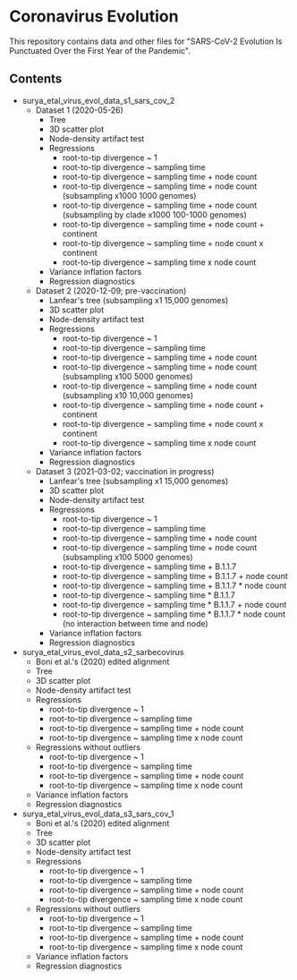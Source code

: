 # Coronavirus Evolution

This repository contains data and other files for "SARS-CoV-2 Evolution Is 
Punctuated Over the First Year of the Pandemic".

## Contents

- surya_etal_virus_evol_data_s1_sars_cov_2
    - Dataset 1 (2020-05-26)
        - Tree
        - 3D scatter plot
        - Node-density artifact test
        - Regressions
            - root-to-tip divergence ~ 1
            - root-to-tip divergence ~ sampling time
            - root-to-tip divergence ~ sampling time + node count
            - root-to-tip divergence ~ sampling time + node count
              (subsampling x1000 1000 genomes)
            - root-to-tip divergence ~ sampling time + node count
              (subsampling by clade x1000 100-1000 genomes)
            - root-to-tip divergence ~ sampling time + node count + continent
            - root-to-tip divergence ~ sampling time + node count x continent
            - root-to-tip divergence ~ sampling time x node count
        - Variance inflation factors
        - Regression diagnostics
    - Dataset 2 (2020-12-09; pre-vaccination)
        - Lanfear's tree (subsampling x1 15,000 genomes)
        - 3D scatter plot
        - Node-density artifact test
        - Regressions
            - root-to-tip divergence ~ 1
            - root-to-tip divergence ~ sampling time
            - root-to-tip divergence ~ sampling time + node count
            - root-to-tip divergence ~ sampling time + node count
              (subsampling x100 5000 genomes)
            - root-to-tip divergence ~ sampling time + node count
              (subsampling x10 10,000 genomes)
            - root-to-tip divergence ~ sampling time + node count + continent
            - root-to-tip divergence ~ sampling time + node count x continent
            - root-to-tip divergence ~ sampling time x node count
        - Variance inflation factors
        - Regression diagnostics
    - Dataset 3 (2021-03-02; vaccination in progress)
        - Lanfear's tree (subsampling x1 15,000 genomes)
        - 3D scatter plot
        - Node-density artifact test
        - Regressions
            - root-to-tip divergence ~ 1
            - root-to-tip divergence ~ sampling time
            - root-to-tip divergence ~ sampling time + node count
            - root-to-tip divergence ~ sampling time + node count
              (subsampling x100 5000 genomes)
            - root-to-tip divergence ~ sampling time + B.1.1.7
            - root-to-tip divergence ~ sampling time + B.1.1.7 + node count
            - root-to-tip divergence ~ sampling time + B.1.1.7 * node count
            - root-to-tip divergence ~ sampling time * B.1.1.7
            - root-to-tip divergence ~ sampling time * B.1.1.7 + node count
            - root-to-tip divergence ~ sampling time * B.1.1.7 * node count
              (no interaction between time and node)
        - Variance inflation factors
        - Regression diagnostics
- surya_etal_virus_evol_data_s2_sarbecovirus
    - Boni et al.'s (2020) edited alignment
    - Tree
    - 3D scatter plot
    - Node-density artifact test
    - Regressions
        - root-to-tip divergence ~ 1
        - root-to-tip divergence ~ sampling time
        - root-to-tip divergence ~ sampling time + node count
        - root-to-tip divergence ~ sampling time x node count
    - Regressions without outliers
        - root-to-tip divergence ~ 1
        - root-to-tip divergence ~ sampling time
        - root-to-tip divergence ~ sampling time + node count
        - root-to-tip divergence ~ sampling time x node count
    - Variance inflation factors
    - Regression diagnostics
- surya_etal_virus_evol_data_s3_sars_cov_1
    - Boni et al.'s (2020) edited alignment
    - Tree
    - 3D scatter plot
    - Node-density artifact test
    - Regressions
        - root-to-tip divergence ~ 1
        - root-to-tip divergence ~ sampling time
        - root-to-tip divergence ~ sampling time + node count
        - root-to-tip divergence ~ sampling time x node count
    - Regressions without outliers
        - root-to-tip divergence ~ 1
        - root-to-tip divergence ~ sampling time
        - root-to-tip divergence ~ sampling time + node count
        - root-to-tip divergence ~ sampling time x node count
    - Variance inflation factors
    - Regression diagnostics
